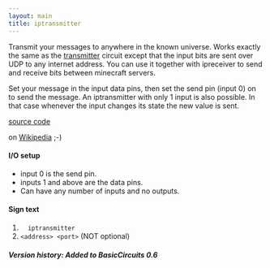 ```yaml
---
layout: main
title: iptransmitter
---
```


Transmit your messages to anywhere in the known universe. Works exactly the same as the [transmitter](Transmitter) circuit except that the input bits are sent over UDP to any internet address.
You can use it together with ipreceiver to send and receive bits between minecraft servers.

Set your message in the input data pins, then set the send pin (input 0) on to send the message.
An iptransmitter with only 1 input is also possible. In that case whenever the input changes its state the new value is sent.

[source code](https://github.com/eisental/BasicCircuits/blob/master/src/main/java/org/tal/basiccircuits/iptransmitter.java)

on [Wikipedia](http://en.wikipedia.org/wiki/Interplanetary_Internet) ;-)

#### I/O setup 
* input 0 is the send pin.
* inputs 1 and above are the data pins.
* Can have any number of inputs and no outputs.

#### Sign text
1. `   iptransmitter   `
2. ` <address> <port> ` (NOT optional)

##### Version history: Added to BasicCircuits 0.6